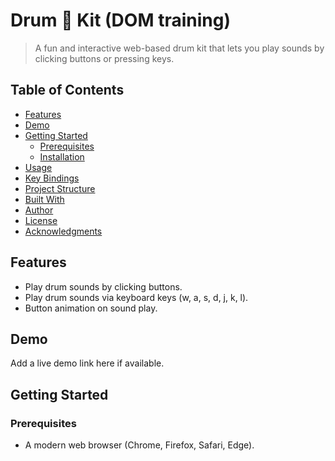 # Drum 🥁 Kit (DOM training)

> A fun and interactive web-based drum kit that lets you play sounds by clicking buttons or pressing keys.


## Table of Contents

- [Features](#features)
- [Demo](#demo)
- [Getting Started](#getting-started)
  - [Prerequisites](#prerequisites)
  - [Installation](#installation)
- [Usage](#usage)
- [Key Bindings](#key-bindings)
- [Project Structure](#project-structure)
- [Built With](#built-with)
- [Author](#author)
- [License](#license)
- [Acknowledgments](#acknowledgments)

## Features

- Play drum sounds by clicking buttons.
- Play drum sounds via keyboard keys (w, a, s, d, j, k, l).
- Button animation on sound play.

## Demo

Add a live demo link here if available.

## Getting Started

### Prerequisites

- A modern web browser (Chrome, Firefox, Safari, Edge).


